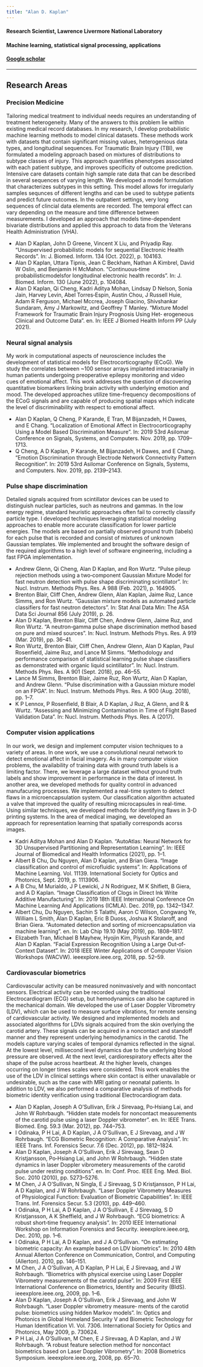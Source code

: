 ```yaml
---
title: "Alan D. Kaplan"
---
```


#### Research Scientist, Lawrence Livermore National Laboratory
#### Machine learning, statistical signal processing, applications
#### [Google scholar](https://scholar.google.com/citations?user=ZwBxbEUAAAAJ&hl=en)

---
## Research Areas
### Precision Medicine
Tailoring medical treatment to individual needs requires an understanding of treatment heterogeneity. Many of the answers to this problem lie within existing medical record databases. In my research, I develop probabilistic machine learning methods to model clinical datasets. These methods work with datasets that contain significant missing values, heterogenious data types, and longitudinal sequences. 
For Traumatic Brain Injury (TBI), we formulated a modeling approach based on mixtures of distributions to subtype classes of injury. This approach quantifies phenotypes associated with each patient subtype, and improves specificity of outcome prediction.
Intensive care datasets contain high sample rate data that can be described in several sequences of varying length. We developed a model formulation that characterizes subtypes in this setting. This model allows for irregularly samples sequnces of different lengths and can be used to subtype patients and predict future outcomes.
In the outpatient settings, very long sequences of clincial data elements are recorded. The temporal effect can vary depending on the measure and time difference between measurements. I developed an approach that models time-dependent bivariate distributions and applied this approach to data from the Veterans Health Administration (VHA).

* Alan D Kaplan, John D Greene, Vincent X Liu, and Priyadip Ray. “Unsupervised probabilistic models for sequential Electronic Health Records”. In: J. Biomed. Inform. 134 (Oct. 2022), p. 104163.
* Alan D Kaplan, Uttara Tipnis, Jean C Beckham, Nathan A Kimbrel, David W Oslin, and Benjamin H McMahon. “Continuous‐time probabilisticmodelsfor longitudinal electronic health records”. In: J. Biomed. Inform. 130 (June 2022), p. 104084.
* Alan D Kaplan, Qi Cheng, Kadri Aditya Mohan, Lindsay D Nelson, Sonia Jain, Harvey Levin, Abel Torres‐Espin, Austin Chou, J Russell Huie, Adam R Ferguson, Michael Mccrea, Joseph Giacino, Shivshankar Sundaram, Amy J Markowitz, and Geoffrey T Manley. “Mixture Model Framework for Traumatic Brain Injury Prognosis Using Het‐ erogeneous Clinical and Outcome Data”. en. In: IEEE J Biomed Health Inform PP (July 2021).

### Neural signal analysis
My work in computational aspects of neuroscience includes the development of statistical models for Electrocorticography (ECoG). We study the correlates between ~100 sensor arrays implanted intracranially in human patients undergoing preoperative epilepsy monitoring and video cues of emotional affect. This work addresses the question of discovering quantitative biomarkers linking brain activity with underlying emotion and mood. The developed approaches utilize time-frequency decompositions of the ECoG signals and are capable of producing spatial maps which indicate the level of discriminability with respect to emotional affect.

* Alan D Kaplan, Q Cheng, P Karande, E Tran, M Bijanzadeh, H Dawes, and E Chang. “Localization of Emotional Affect in Electrocorticography Using a Model Based Discrimination Measure”. In: 2019 53rd Asilomar Conference on Signals, Systems, and Computers. Nov. 2019, pp. 1709–1713.
* Q Cheng, A D Kaplan, P Karande, M Bijanzadeh, H Dawes, and E Chang. “Emotion Discrimination through Electrode Network Connectivity Pattern Recognition”. In: 2019 53rd Asilomar Conference on Signals, Systems, and Computers. Nov. 2019, pp. 2139–2143.

### Pulse shape discrimination
Detailed signals acquired from scintillator devices can be used to distinguish nuclear particles, such as neutrons and gammas. In the low energy regime, standard heuristic approaches often fail to correctly classify particle type. I developed techniques leveraging statistical modeling approaches to enable more accurate classification for lower particle energies. The models are based on partially observed ground truth (labels) for each pulse that is recorded and consist of mixtures of unknown Gaussian templates. We implemented and brought the software design of the required algorithms to a high level of software engineering, including a fast FPGA implementation.

* Andrew Glenn, Qi Cheng, Alan D Kaplan, and Ron Wurtz. “Pulse pileup rejection methods using a two‐component Gaussian Mixture Model for fast neutron detection with pulse shape discriminating scintillator”. In: Nucl. Instrum. Methods Phys. Res. A 988 (Feb. 2021), p. 164905.
* Brenton Blair, Cliff Chen, Andrew Glenn, Alan Kaplan, Jaime Ruz, Lance Simms, and Ron Wurtz. “Gaussian mixture models as automated particle classifiers for fast neutron detectors”. In: Stat Anal Data Min: The ASA Data Sci Journal 856 (July 2019), p. 26.
* Alan D Kaplan, Brenton Blair, Cliff Chen, Andrew Glenn, Jaime Ruz, and Ron Wurtz. “A neutron‐gamma pulse shape discrimination method based on pure and mixed sources”. In: Nucl. Instrum. Methods Phys. Res. A 919 (Mar. 2019), pp. 36–41.
* Ron Wurtz, Brenton Blair, Cliff Chen, Andrew Glenn, Alan D Kaplan, Paul Rosenfield, Jaime Ruz, and Lance M Simms. “Methodology and performance comparison of statistical learning pulse shape classifiers as demonstrated with organic liquid scintillator”. In: Nucl. Instrum. Methods Phys. Res. A 901 (Sept. 2018), pp. 46–55.
* Lance M Simms, Brenton Blair, Jaime Ruz, Ron Wurtz, Alan D Kaplan, and Andrew Glenn. “Pulse discrimination with a Gaussian mixture model on an FPGA”. In: Nucl. Instrum. Methods Phys. Res. A 900 (Aug. 2018), pp. 1–7.
* K P Lennox, P Rosenfield, B Blair, A D Kaplan, J Ruz, A Glenn, and R & Wurtz. “Assessing and Minimizing Contamination in Time of Flight Based Validation Data”. In: Nucl. Instrum. Methods Phys. Res. A (2017).

### Computer vision applications
In our work, we design and implement computer vision techniques to a variety of areas. In one work, we use a convolutional neural network to detect emotional affect in facial imagery. As in many computer vision problems, the availability of training data with ground truth labels is a limiting factor. There, we leverage a large dataset without ground truth labels and show improvement in performance in the data of interest. In another area, we developed methods for quality control in advanced manufacuring processes. We implemented a real-time system to detect flaws in a microencapsulation system. Our classification algorithm actuated a valve that improved the quality of resulting microcapsules in real-time. Using similar techniques, we developed methods for identifying flaws in 3-D printing systems. In the area of medical imaging, we developed an approach for representation learning that spatially corresponds acorss images.

* Kadri Aditya Mohan and Alan D Kaplan. “AutoAtlas: Neural Network for 3D Unsupervised Partitioning and Representation Learning”. In: IEEE Journal of Biomedical and Health Informatics (2021), pp. 1–1.
* Albert B Chu, Du Nguyen, Alan D Kaplan, and Brian Giera. “Image classification and control of microfluidic systems”. In: Applications of Machine Learning. Vol. 11139. International Society for Optics and Photonics, Sept. 2019, p. 1113906.
* A B Chu, M Murialdo, J P Lewicki, J N Rodriguez, M K Shiflett, B Giera, and A D Kaplan. “Image Classification of Clogs in Direct Ink Write Additive Manufacturing”. In: 2019 18th IEEE International Conference On Machine Learning And Applications (ICMLA). Dec. 2019, pp. 1342–1347.
* Albert Chu, Du Nguyen, Sachin S Talathi, Aaron C Wilson, Congwang Ye, William L Smith, Alan D Kaplan, Eric B Duoss, Joshua K Stolaroff, and Brian Giera. “Automated detection and sorting of microencapsulation via machine learning”. en. In: Lab Chip 19.10 (May 2019), pp. 1808–1817.
* Elizabeth Tran, Michael B Mayhew, Hyojin Kim, Piyush Karande, and Alan D Kaplan. “Facial Expression Recognition Using a Large Out‐of‐Context Dataset”. In: 2018 IEEE Winter Applications of Computer Vision Workshops (WACVW). ieeexplore.ieee.org, 2018, pp. 52–59.

### Cardiovascular biometrics
Cardiovascular activity can be measured noninvasively and with noncontact sensors. Electrical activity can be recorded using the traditional Electrocardiogram (ECG) setup, but hemodynamics can also be captured in the mechanical domain. We developed the use of Laser Doppler Vibrometry (LDV), which can be used to measure surface vibrations, for remote sensing of cardiovascular activity. We designed and implemented models and associated algorithms for LDVs signals acquired from the skin overlying the carotid artery. These signals can be acquired in a noncontact and standoff manner and they represent underlying hemodynamics in the carotid. The models capture varying scales of temporal dynamics reflected in the signal. At the lowest level, millisecond level dynamics due to the underlying blood pressure are observed. At the next level, cardiorespiratory effects alter the shape of the pulse across heartbeat. At the higher levels, changes occurring on longer times scales were considered. This work enables the use of the LDV in clinical settings where skin contact is either unavailable or undesirable, such as the case with MRI gating or neonatal patients. In addition to LDV, we also performed a comparative analysis of methods for biometric identity verification using traditional Electrocardiogram data.

* Alan D Kaplan, Joseph A O’Sullivan, Erik J Sirevaag, Po‐Hsiang Lai, and John W Rohrbaugh. “Hidden state models for noncontact measurements of the carotid pulse using a laser Doppler vibrometer”. en. In: IEEE Trans. Biomed. Eng. 59.3 (Mar. 2012), pp. 744–753.
* I Odinaka, P H Lai, A D Kaplan, J A O’Sullivan, E J Sirevaag, and J W Rohrbaugh. “ECG Biometric Recognition: A Comparative Analysis”. In: IEEE Trans. Inf. Forensics Secur. 7.6 (Dec. 2012), pp. 1812–1824.
* Alan D Kaplan, Joseph A O’Sullivan, Erik J Sirevaag, Sean D Kristjansson, Po‐Hsiang Lai, and John W Rohrbaugh. “Hidden state dynamics in laser Doppler vibrometery measurements of the carotid pulse under resting conditions”. en. In: Conf. Proc. IEEE Eng. Med. Biol. Soc. 2010 (2010), pp. 5273–5276.
* M Chen, J A O’Sullivan, N Singla, E J Sirevaag, S D Kristjansson, P H Lai, A D Kaplan, and J W Rohrbaugh. “Laser Doppler Vibrometry Measures of Physiological Function: Evaluation of Biometric Capabilities”. In: IEEE Trans. Inf. Forensics Secur. 5.3 (2010), pp. 449–460.
* I Odinaka, P H Lai, A D Kaplan, J A O’Sullivan, E J Sirevaag, S D Kristjansson, A K Sheffield, and J W Rohrbaugh. “ECG biometrics: A robust short‐time frequency analysis”. In: 2010 IEEE International Workshop on Information Forensics and Security. ieeexplore.ieee.org, Dec. 2010, pp. 1–6.
* I Odinaka, P H Lai, A D Kaplan, and J A O’Sullivan. “On estimating biometric capacity: An example based on LDV biometrics”. In: 2010 48th Annual Allerton Conference on Communication, Control, and Computing (Allerton). 2010, pp. 146–151.
* M Chen, J A O’Sullivan, A D Kaplan, P H Lai, E J Sirevaag, and J W Rohrbaugh. “Biometrics with physical exercise using Laser Doppler Vibrometry measurements of the carotid pulse”. In: 2009 First IEEE International Conference on Biometrics, Identity and Security (BIdS). ieeexplore.ieee.org, 2009, pp. 1–6.
* Alan D Kaplan, Joseph A O’Sullivan, Erik J Sirevaag, and John W Rohrbaugh. “Laser Doppler vibrometry measure‐ ments of the carotid pulse: biometrics using hidden Markov models”. In: Optics and Photonics in Global Homeland Security V and Biometric Technology for Human Identification VI. Vol. 7306. International Society for Optics and Photonics, May 2009, p. 730624.
* P H Lai, J A O’Sullivan, M Chen, E J Sirevaag, A D Kaplan, and J W Rohrbaugh. “A robust feature selection method for noncontact biometrics based on Laser Doppler Vibrometry”. In: 2008 Biometrics Symposium. ieeexplore.ieee.org, 2008, pp. 65–70.
